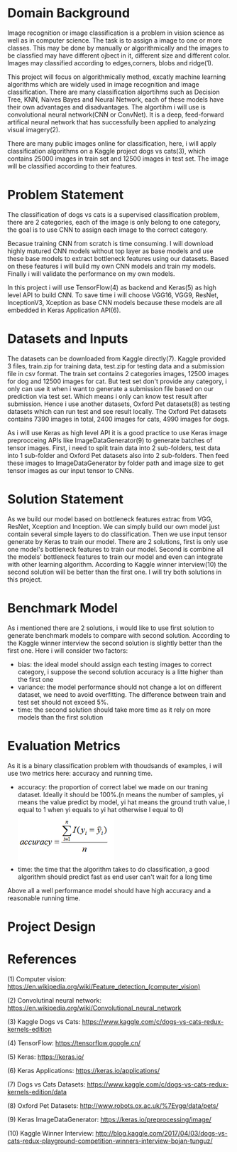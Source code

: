 # Domain Background
Image recognition or image classification is a problem in vision science as well as in computer science. The task is to assign a image to one or more classes. This may be done by manually or algorithmically and the images to be classfied may have different ojbect in it, different size and different color. Images may classified according to edges,corners, blobs and ridge(1).

This project will focus on algorithmically method, excatly machine learning algorithms which are widely used in image recognition and image classification. There are many classification algortihms such as Decision Tree, KNN, Naives Bayes and Neural Network, each of these models have their own advantages and disadvantages. The algortihm i will use is convolutional neural network(CNN or ConvNet). It is a deep, feed-forward artifical neural network that has successfully been applied to analyzing visual imagery(2).

There are many public images online for classification, here, i will apply classification algorithms on a Kaggle project dogs vs cats(3), which contains 25000 images in train set and 12500 images in test set. The image will be classified according to their features.


# Problem Statement
The classification of dogs vs cats is a supervised classification problem, there are 2 categories, each of the image is only belong to one category, the goal is to use CNN to assign each image to the correct category.

Becasue training CNN from scratch is time consuming. I will download highly matured CNN models without top layer as base models and use these base models to extract bottleneck features using our datasets. Based on these features i will build my own CNN models and train my models. Finally i will validate the performance on my own models.

In this project i will use TensorFlow(4) as backend and Keras(5) as high level API to build CNN. To save time i will choose VGG16, VGG9, ResNet, InceptionV3, Xception as base CNN models because these models are all embedded in Keras Application API(6).


# Datasets and Inputs
The datasets can be downloaded from Kaggle directly(7). Kaggle provided 3 files, train.zip for training data, test.zip for testing data and a submission file in csv format. The train set contains 2 categories images, 12500 images for dog and 12500 images for cat. But test set don't provide any category, i only can use it when i want to generate a submission file based on our prediction via test set. Which means i only can know test result after submission. Hence i use another datasets, Oxford Pet datasets(8) as testing datasets which can run test and see result locally. The Oxford Pet datasets contains 7390 images in total, 2400 images for cats, 4990 images for dogs.

As i will use Keras as high level API it is a good practice to use Keras image preprocceing APIs like ImageDataGenerator(9) to generate batches of tensor images. First, i need to split train data into 2 sub-folders, test data into 1 sub-folder and Oxford Pet datasets also into 2 sub-folders. Then feed these images to ImageDataGenerator by folder path and image size to get tensor images as our input tensor to CNNs.


# Solution Statement
As we build our model based on bottleneck features extrac from VGG, ResNet, Xception and Inception. We can simply build our own model just contain several simple layers to do classification. Then we use input tensor generate by Keras to train our model. There are 2 solutions, first is only use one model's bottleneck features to train our model. Second is combine all the models' bottleneck features to train our model and even can integrate with other learning algorithm. According to Kaggle winner interview(10) the second solution will be better than the first one. I will try both solutions in this project.


# Benchmark Model
As i mentioned there are 2 solutions, i would like to use first solution to generate benchmark models to compare with second solution. According to the Kaggle winner interview the second solution is slightly better than the first one. Here i will consider two factors:
- bias: the ideal model should assign each testing images to correct category, i suppose the second solution accuracy is a litte higher than the first one
- variance: the model performance should not change a lot on different dataset, we need to avoid overfitting. The difference between train and test set should not exceed 5%.
- time: the second solution should take more time as it rely on more models than the first solution


# Evaluation Metrics
As it is a binary classification problem with thoudsands of examples, i will use two metrics here: accuracy and running time.
- accuracy: the proportion of correct label we made on our traning dataset. Ideally it should be 100%.(n means the number of samples, yi means the value predict by model, yi hat means the ground truth value, I equal to 1 when yi equals to yi hat otherwise I equal to 0)
![Accuracy](images/accuracy.PNG)
- time: the time that the algorithm takes to do classification, a good algorithm should predict fast as end user can't wait for a long time

Above all a well performance model should have high accuracy and a reasonable running time.


# Project Design




# References

(1) Computer vision: https://en.wikipedia.org/wiki/Feature_detection_(computer_vision)

(2) Convolutinal neural network: https://en.wikipedia.org/wiki/Convolutional_neural_network

(3) Kaggle Dogs vs Cats: https://www.kaggle.com/c/dogs-vs-cats-redux-kernels-edition

(4) TensorFlow: https://tensorflow.google.cn/

(5) Keras: https://keras.io/

(6) Keras Applications: https://keras.io/applications/

(7) Dogs vs Cats Datasets: https://www.kaggle.com/c/dogs-vs-cats-redux-kernels-edition/data

(8) Oxford Pet Datasets: http://www.robots.ox.ac.uk/%7Evgg/data/pets/

(9) Keras ImageDataGenerator: https://keras.io/preprocessing/image/

(10) Kaggle Winner Interview: http://blog.kaggle.com/2017/04/03/dogs-vs-cats-redux-playground-competition-winners-interview-bojan-tunguz/
